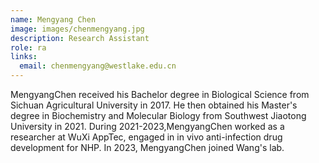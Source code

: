 ```yaml
---
name: Mengyang Chen
image: images/chenmengyang.jpg
description: Research Assistant
role: ra
links:
  email: chenmengyang@westlake.edu.cn
---
```


MengyangChen received his Bachelor degree in Biological Science from Sichuan Agricultural University in 2017. He then obtained his Master's degree in Biochemistry and Molecular Biology from Southwest Jiaotong University in 2021. During 2021-2023,MengyangChen worked as a researcher at WuXi AppTec, engaged in in vivo anti-infection drug development for NHP. In 2023, MengyangChen joined Wang's lab.

